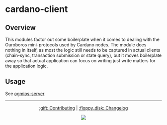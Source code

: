 # cardano-client

## Overview

This modules factor out some boilerplate when it comes to dealing with the Ouroboros mini-protocols used by Cardano nodes. The module does nothing in itself, as most the logic still needs to be captured in actual clients (chain-sync, transaction submission or state query), but it moves boilerplate away so that actual application can focus on writing just write matters for the application
logic.

## Usage

See [ogmios-server](../../ogmios-server)

<hr/>

<p align="center">
  <a href="../../CONTRIBUTING.md">:gift: Contributing</a>
  |
  <a href="../../CHANGELOG.md">:floppy_disk: Changelog</a>
</p>

<p align="center">
  <a href="https://github.com/KtorZ/cardano-ogmios/blob/master/modules/cardano-client/LICENSE">
    <img src="https://img.shields.io/github/license/KtorZ/cardano-ogmios.svg?style=for-the-badge"/>
  </a>
</p>
